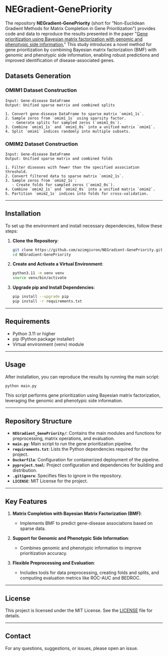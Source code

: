 # NEGradient-GenePriority

The repository **NEGradient-GenePriority** (short for "Non-Euclidean Gradient Methods for Matrix Completion in Gene Prioritization") provides code and data to reproduce the results presented in the paper "[Gene prioritization using Bayesian matrix factorization with genomic and phenotypic side information.](https://pubmed.ncbi.nlm.nih.gov/29949967/)" This study introduces a novel method for gene prioritization by combining Bayesian matrix factorization (BMF) with genomic and phenotypic side information, enabling robust predictions and improved identification of disease-associated genes.

## Datasets Generation

### OMIM1 Dataset Construction
```
Input: Gene-disease DataFrame
Output: Unified sparse matrix and combined splits

1. Convert gene-disease DataFrame to sparse matrix `omim1_1s`.
2. Sample zeros from `omim1_1s` using sparsity factor.
   - Generate splits for sampled zeros (`omim1_0s`).
3. Combine `omim1_1s` and `omim1_0s` into a unified matrix `omim1`.
4. Split `omim1` indices randomly into multiple subsets.
```

### OMIM2 Dataset Construction
```
Input: Gene-disease DataFrame
Output: Unified sparse matrix and combined folds

1. Filter diseases with fewer than the specified association threshold.
2. Convert filtered data to sparse matrix `omim2_1s`.
3. Sample zeros from `omim2_1s`:
   - Create folds for sampled zeros (`omim2_0s`).
4. Combine `omim2_1s` and `omim2_0s` into a unified matrix `omim2`.
5. Partition `omim2_1s` indices into folds for cross-validation.
```

---

## Installation

To set up the environment and install necessary dependencies, follow these steps:

1. **Clone the Repository**:
   ```bash
   git clone https://github.com/azimgivron/NEGradient-GenePriority.git
   cd NEGradient-GenePriority
   ```

2. **Create and Activate a Virtual Environment**:
   ```bash
   python3.11 -m venv venv
   source venv/bin/activate
   ```

3. **Upgrade pip and Install Dependencies**:
   ```bash
   pip install --upgrade pip
   pip install -r requirements.txt
   ```

---

## Requirements

- Python 3.11 or higher
- pip (Python package installer)
- Virtual environment (venv) module

---

## Usage

After installation, you can reproduce the results by running the main script:

```bash
python main.py
```

This script performs gene prioritization using Bayesian matrix factorization, leveraging the genomic and phenotypic side information.

---

## Repository Structure

- **`NEGradient_GenePriority/`**: Contains the main modules and functions for preprocessing, matrix operations, and evaluation.
- **`main.py`**: Main script to run the gene prioritization pipeline.
- **`requirements.txt`**: Lists the Python dependencies required for the project.
- **`Dockerfile`**: Configuration for containerized deployment of the pipeline.
- **`pyproject.toml`**: Project configuration and dependencies for building and distribution.
- **`.gitignore`**: Specifies files to ignore in the repository.
- **`LICENSE`**: MIT License for the project.

---

## Key Features

1. **Matrix Completion with Bayesian Matrix Factorization (BMF)**:
   - Implements BMF to predict gene-disease associations based on sparse data.

2. **Support for Genomic and Phenotypic Side Information**:
   - Combines genomic and phenotypic information to improve prioritization accuracy.

3. **Flexible Preprocessing and Evaluation**:
   - Includes tools for data preprocessing, creating folds and splits, and computing evaluation metrics like ROC-AUC and BEDROC.

---

## License

This project is licensed under the MIT License. See the [LICENSE](LICENSE) file for details.

---

## Contact

For any questions, suggestions, or issues, please open an issue.
